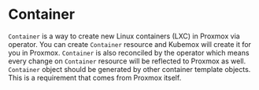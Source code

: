 # Container 

`Container` is a way to create new Linux containers (LXC) in Proxmox via operator. You can create `Container` resource and Kubemox will create it for you in Proxmox. `Container` is also reconciled by the operator which means every change on `Container` resource will be reflected to Proxmox as well. `Container` object should be generated by other container template objects. This is a requirement that comes from Proxmox itself.